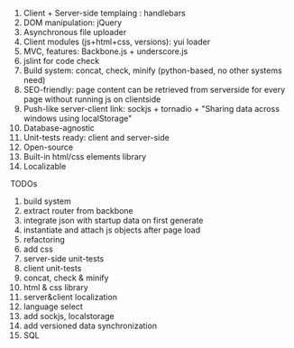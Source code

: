 1. Client + Server-side templaing : handlebars
2. DOM manipulation: jQuery
3. Asynchronous file uploader
4. Client modules (js+html+css, versions): yui loader
5. MVC, features: Backbone.js + underscore.js
6. jslint for code check
7. Build system: concat, check, minify (python-based, no other systems need)
8. SEO-friendly: page content can be retrieved from serverside for every page without running js on clientside
9. Push-like server-client link: sockjs + tornadio + "Sharing data across windows using localStorage"
10. Database-agnostic
11. Unit-tests ready: client and server-side
12. Open-source
13. Built-in html/css elements library
14. Localizable

TODOs
1. build system
2. extract router from backbone
3. integrate json with startup data on first generate
4. instantiate and attach js objects after page load
5. refactoring
6. add css
7. server-side unit-tests
8. client unit-tests
9. concat, check & minify
10. html & css library
11. server&client localization
12. language select
13. add sockjs, localstorage
14. add versioned data synchronization
15. SQL

